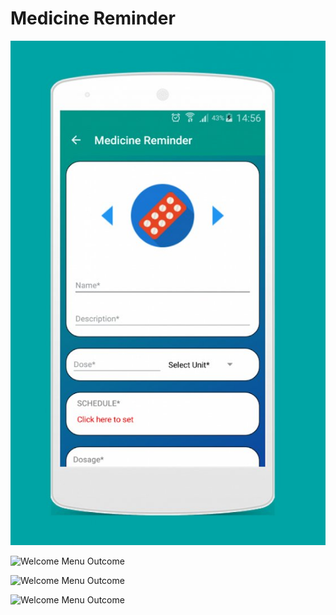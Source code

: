 # Medicine Reminder

![Welcome Menu Outcome](Images/DescriptionofMedicine.jpg)

![Welcome Menu Outcome](Images/image-welcomeMenu-skype.png)

![Welcome Menu Outcome](Images/image-welcomeMenu-skype.png)

![Welcome Menu Outcome](Images/image-welcomeMenu-skype.png)

